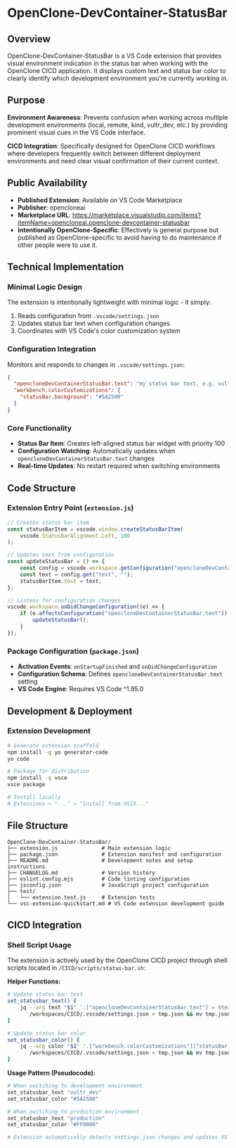 # OpenClone-DevContainer-StatusBar

## Overview
OpenClone-DevContainer-StatusBar is a VS Code extension that provides visual environment indication in the status bar when working with the OpenClone CICD application. It displays custom text and status bar color to clearly identify which development environment you're currently working in.

## Purpose
**Environment Awareness**: Prevents confusion when working across multiple development environments (local, remote, kind, vultr_dev, etc.) by providing prominent visual cues in the VS Code interface.

**CICD Integration**: Specifically designed for OpenClone CICD workflows where developers frequently switch between different deployment environments and need clear visual confirmation of their current context.

## Public Availability
- **Published Extension**: Available on VS Code Marketplace
- **Publisher**: opencloneai
- **Marketplace URL**: https://marketplace.visualstudio.com/items?itemName=opencloneai.openclone-devcontainer-statusbar
- **Intentionally OpenClone-Specific**: Effectively is general purpose but published as OpenClone-specific to avoid having to do maintenance if other people were to use it.

## Technical Implementation

### Minimal Logic Design
The extension is intentionally lightweight with minimal logic - it simply:
1. Reads configuration from `.vscode/settings.json`
2. Updates status bar text when configuration changes
3. Coordinates with VS Code's color customization system

### Configuration Integration
Monitors and responds to changes in `.vscode/settings.json`:

```json
{
  "opencloneDevContainerStatusBar.text": "my status bar text. e.g. vultr_dev",
  "workbench.colorCustomizations": {
    "statusBar.background": "#5A2500"
  }
}
```

### Core Functionality
- **Status Bar Item**: Creates left-aligned status bar widget with priority 100
- **Configuration Watching**: Automatically updates when `opencloneDevContainerStatusBar.text` changes
- **Real-time Updates**: No restart required when switching environments

## Code Structure

### Extension Entry Point (`extension.js`)
```javascript
// Creates status bar item
const statusBarItem = vscode.window.createStatusBarItem(
    vscode.StatusBarAlignment.Left, 100
);

// Updates text from configuration
const updateStatusBar = () => {
    const config = vscode.workspace.getConfiguration("opencloneDevContainerStatusBar");
    const text = config.get("text", "");
    statusBarItem.text = text;
};

// Listens for configuration changes
vscode.workspace.onDidChangeConfiguration((e) => {
    if (e.affectsConfiguration("opencloneDevContainerStatusBar.text")) {
        updateStatusBar();
    }
});
```

### Package Configuration (`package.json`)
- **Activation Events**: `onStartupFinished` and `onDidChangeConfiguration`
- **Configuration Schema**: Defines `opencloneDevContainerStatusBar.text` setting
- **VS Code Engine**: Requires VS Code ^1.95.0

## Development & Deployment

### Extension Development
```bash
# Generate extension scaffold
npm install -g yo generator-code
yo code

# Package for distribution
npm install -g vsce
vsce package

# Install locally
# Extensions > "..." > "Install from VSIX..."
```

## File Structure
```
OpenClone-DevContainer-StatusBar/
├── extension.js              # Main extension logic
├── package.json              # Extension manifest and configuration
├── README.md                 # Development notes and setup instructions
├── CHANGELOG.md              # Version history
├── eslint.config.mjs         # Code linting configuration
├── jsconfig.json             # JavaScript project configuration
├── test/
│   └── extension.test.js     # Extension tests
└── vsc-extension-quickstart.md # VS Code extension development guide
```

## CICD Integration

### Shell Script Usage
The extension is actively used by the OpenClone CICD project through shell scripts located in `/CICD/scripts/status-bar.sh`:

**Helper Functions:**
```bash
# Update status bar text
set_statusbar_text() {
    jq --arg text "$1" '.["opencloneDevContainerStatusBar.text"] = $text' \
       /workspaces/CICD/.vscode/settings.json > tmp.json && mv tmp.json settings.json
}

# Update status bar color
set_statusbar_color() {
    jq --arg color "$1" '.["workbench.colorCustomizations"]["statusBar.background"] = $color' \
       /workspaces/CICD/.vscode/settings.json > tmp.json && mv tmp.json settings.json
}
```

**Usage Pattern (Pseudocode):**
```bash
# When switching to development environment
set_statusbar_text "vultr_dev"
set_statusbar_color "#5A2500"

# When switching to production environment  
set_statusbar_text "production"
set_statusbar_color "#FF0000"

# Extension automatically detects settings.json changes and updates VS Code status bar
```